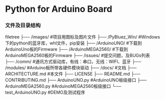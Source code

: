 
# Python for Arduino Board

### 文件及目录结构

filetree 
├── /images/                        #项目用图标及图片文件
├── /PyBluez_Win/                   #Windows下的python的蓝牙库，whl文件，pip安装
├── /ArduinoUNO/                    #下载到ArduinoUno板的Firmware
├── /ArduinoMEGA2560/               #下载到ArduinoMEGA2560板的Firmware
├── /issues/                        #提交问题，及BUGs列表    
├── /comm/                          #通讯方式驱动库，有线：串口，无线：WIFI、蓝牙
├── /modules/                       #Arduino板所带各硬件模块驱动
├── /docs/                          #文档
├── ARCHITECTURE.md                 #本文件
├── LICENSE
├── README.md
├── CONTRIBUTING.md
├── ArduinoUNO.py                   #ArduinoUNO板级接口
├── ArduinoMEGA2560.py              #ArduinoMEGA2560板级接口
└── test_ArduinoUNO.py              #DEMO及测试程序